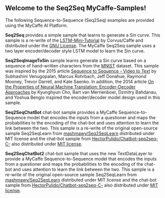 <H2>Welcome to the Seq2Seq MyCaffe-Samples!</H2>

The following Sequence-to-Sequence (Seq2Seq) examples are provided using the MyCaffe AI Platform.

<b>Seq2Seq</b> provides a simple sample that learns to generate a Sin curve.  This sample is a re-write of the [LSTM-Mini-Tutorial](https://github.com/CorvusCorax/Caffe-LSTM-Mini-Tutorial) by 
Corvus/Caffe and distributed under the [GNU License](https://github.com/CorvusCorax/Caffe-LSTM-Mini-Tutorial/blob/master/LICENSE).  The MyCaffe Seq2Seq sample uses a two layer encoder/decoder
style LSTM model to learn the Sin curve.

<b>Seq2SeqImageToSin</b> sample learns generate a Sin curve based on a sequence of hand-written characters from the [MNIST](http://yann.lecun.com/exdb/mnist/) dataset.  This sample was
inspired by the 2015 article [Sequence to Sequence - Video to Text](https://arxiv.org/abs/1505.00487) by Subhashini Venugopalan, Marcus Rohrbach, Jeff Donahue, Raymond Mooney, Trevor Darrell, 
and Kate Saenko.  In addition, the 2014 article [On the Properties of Neural Machine Translation: Encoder-Decoder Approaches](https://arxiv.org/abs/1409.1259) by Kyunghyun Cho, 
Bart van Merrienboer, Dzmitry Bahdanau, and Yoshua Bengio inspired the encoder/decoder model design used in this sample.

<b>Seq2SeqChatBot</b> chat-bot sample provides a MyCaffe Sequence-to-Sequence model that encodes the inputs from a questioner and maps the probabilities to the encoding
of the chat-bot and uses attention to learn the link between the two.  This sample is a re-write of the original open-source sample Seq2SeqLearn from 
[mashmawy/Seq2SeqLearn](https://github.com/mashmawy/Seq2SeqLearn) distributed under MIT license and the chat-bot sample from
[HectorPulido/Chatbot-seq2seq-C-](https://github.com/HectorPulido/Chatbot-seq2seq-C-) also distributed under [MIT license](https://github.com/HectorPulido/Chatbot-seq2seq-C-/blob/master/LICENSE).

<b>Seq2SeqChatBot2</b> chat-bot sample that uses the new TextDataLayer to provide a MyCaffe Sequence-to-Sequence model that encodes the inputs from a questioner and maps the probabilities to the encoding
of the chat-bot and uses attention to learn the link between the two.  This sample is a re-write of the original open-source sample Seq2SeqLearn from 
[mashmawy/Seq2SeqLearn](https://github.com/mashmawy/Seq2SeqLearn) distributed under MIT license and the chat-bot sample from
[HectorPulido/Chatbot-seq2seq-C-](https://github.com/HectorPulido/Chatbot-seq2seq-C-) also distributed under [MIT license](https://github.com/HectorPulido/Chatbot-seq2seq-C-/blob/master/LICENSE).
